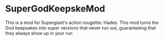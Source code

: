 # SuperGodKeepskeMod
This is a mod for Supergiant's action rougelite: Hades. This mod turns the God keepsakes into super versions that never run out, guaranteeing that they always show up in your run
